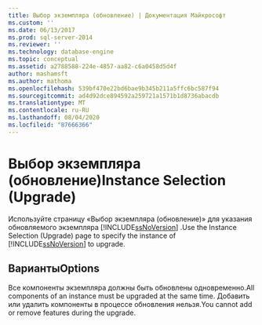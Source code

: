 ```yaml
---
title: Выбор экземпляра (обновление) | Документация Майкрософт
ms.custom: ''
ms.date: 06/13/2017
ms.prod: sql-server-2014
ms.reviewer: ''
ms.technology: database-engine
ms.topic: conceptual
ms.assetid: a2788588-224e-4857-aa82-c6a0458d5d4f
author: mashamsft
ms.author: mathoma
ms.openlocfilehash: 539bf470e22bd6bae9b345b211a5ffc6bc587f94
ms.sourcegitcommit: ad4d92dce894592a259721a1571b1d8736abacdb
ms.translationtype: MT
ms.contentlocale: ru-RU
ms.lasthandoff: 08/04/2020
ms.locfileid: "87666366"
---
```

# <a name="instance-selection-upgrade"></a><span data-ttu-id="078e7-102">Выбор экземпляра (обновление)</span><span class="sxs-lookup"><span data-stu-id="078e7-102">Instance Selection (Upgrade)</span></span>
  <span data-ttu-id="078e7-103">Используйте страницу «Выбор экземпляра (обновление)» для указания обновляемого экземпляра [!INCLUDE[ssNoVersion](../../includes/ssnoversion-md.md)] .</span><span class="sxs-lookup"><span data-stu-id="078e7-103">Use the Instance Selection (Upgrade) page to specify the instance of [!INCLUDE[ssNoVersion](../../includes/ssnoversion-md.md)] to upgrade.</span></span>  
  
## <a name="options"></a><span data-ttu-id="078e7-104">Варианты</span><span class="sxs-lookup"><span data-stu-id="078e7-104">Options</span></span>  
 <span data-ttu-id="078e7-105">Все компоненты экземпляра должны быть обновлены одновременно.</span><span class="sxs-lookup"><span data-stu-id="078e7-105">All components of an instance must be upgraded at the same time.</span></span> <span data-ttu-id="078e7-106">Добавить или удалить компоненты в процессе обновления нельзя.</span><span class="sxs-lookup"><span data-stu-id="078e7-106">You cannot add or remove features during the upgrade.</span></span>  
  
  
